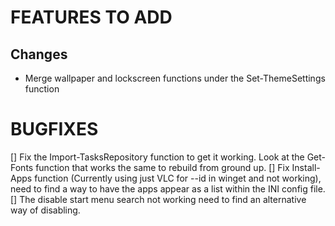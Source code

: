 # FEATURES TO ADD

## Changes
- Merge wallpaper and lockscreen functions under the Set-ThemeSettings function

# BUGFIXES
[] Fix the Import-TasksRepository function to get it working. Look at the Get-Fonts function that works the same to rebuild from ground up.
[] Fix Install-Apps function (Currently using just VLC for --id in winget and not working), need to find a way to have the apps appear as a list within the INI config file.
[] The disable start menu search not working need to find an alternative way of disabling.

